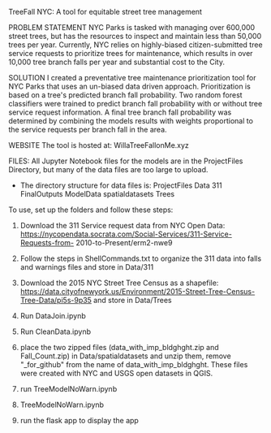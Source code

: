 TreeFall NYC: A tool for equitable street tree management

PROBLEM STATEMENT
NYC Parks is tasked with managing over 600,000 street trees, but has the resources to inspect and maintain less than 50,000 trees per year. Currently, NYC relies on highly-biased citizen-submitted tree service requests to prioritize trees for maintenance, which results in over 10,000 tree branch falls per year and substantial cost to the City.

SOLUTION
I created a preventative tree maintenance prioritization tool for NYC Parks that uses an un-biased data driven approach. Prioritization is based on a tree's predicted branch fall probability. Two random forest classifiers were trained to predict branch fall probability with or without tree service request information. A final tree branch fall probability was determined by combining the models results with weights proportional to the service requests per branch fall in the area.

WEBSITE
The tool is hosted at: WillaTreeFallonMe.xyz

FILES:
All Jupyter Notebook files for the models are in the ProjectFiles Directory, but many of the data files are too large to upload.  

* The directory structure for data files is:
  ProjectFiles
    Data
      311
      FinalOutputs
      ModelData
      spatialdatasets
      Trees
      
To use, set up the folders and follow these steps:

1) Download the 311 Service request data from NYC Open Data: https://nycopendata.socrata.com/Social-Services/311-Service-Requests-from-
2010-to-Present/erm2-nwe9 

2) Follow the steps in ShellCommands.txt to organize the 311 data into falls and warnings files and store in Data/311

3) Download the 2015 NYC Street Tree Census as a shapefile: https://data.cityofnewyork.us/Environment/2015-Street-Tree-Census-Tree-Data/pi5s-9p35 and store in Data/Trees

4) Run DataJoin.ipynb

5) Run CleanData.ipynb

6) place the two zipped files (data_with_imp_bldghght.zip and Fall_Count.zip) in Data/spatialdatasets and unzip them, remove "_for_github" from the name of data_with_imp_bldghght.  These files were created with NYC and USGS open datasets in QGIS.

7) run TreeModelNoWarn.ipynb

8) TreeModelNoWarn.ipynb

9) run the flask app to display the app
